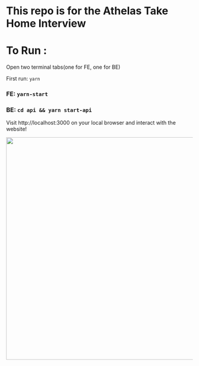 # This repo is for the Athelas Take Home Interview

# To Run :

Open two terminal tabs(one for FE, one for BE)

First run: ``` yarn ```

### FE: ``` yarn-start ```
### BE: ``` cd api && yarn start-api ```

Visit http://localhost:3000 on your local browser and interact with the website!

<img src ="/api/static/img/uploads/readme/Screen Shot 2022-04-27 at 10.17.37 AM.png" width= 600/>


